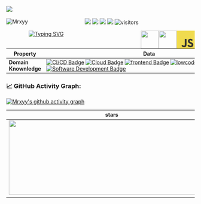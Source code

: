 ![](./src/header_.png)


<img alt="Mrxyy" src="https://avatars.githubusercontent.com/u/49010414?v=4" width="60" height="60" align="left" style="margin: auto">

<!--   my-icons -->
<p align="center">
    <a href="https://github.com/kubesphere/kubesphere"><img src="https://img.shields.io/badge/status-updating-brightgreen.svg"></a>
    <a href="https://github.com/kubesphere/kubesphere/graphs/contributors"><img src="https://img.shields.io/github/contributors/kubesphere/kubesphere?color=blue"></a>
    <a href="https://github.com/kubesphere/kubesphere/stargazers"><img src="https://img.shields.io/github/stars/kubesphere/kubesphere.svg?logo=github"></a>
    <a href="https://github.com/kubesphere/kubespherey/network/members"><img src="https://img.shields.io/github/forks/kubesphere/kubesphere.svg?color=blue&logo=github"></a>
    <img src="https://visitor-badge.laobi.icu/badge?page_id=Mrxyy.Mrxyy" alt="visitors"/>   
</p>


<!--   my-header-img -->

<a href="#"><img src="https://raw.githubusercontent.com/github/explore/80688e429a7d4ef2fca1e82350fe8e3517d3494d/topics/javascript/javascript.png" align="right" height="48" width="48" ></a>
<a href="https://github.com/appsmithorg/appsmith"><img src="https://app.appsmith.com/static/media/appsmith_logo_square.3867b1959653dabff8dc.png" align="right" height="48" width="48" ></a>
<a href="https://github.com/kubesphere"><img src="https://avatars.githubusercontent.com/u/37326490?s=200&v=4" align="right" height="48" width="48" ></a>

<!--   my-ticker -->    
[![Typing SVG](https://readme-typing-svg.herokuapp.com?color=%2336BCF7&center=true&vCenter=true&width=600&lines=Welcome+to+My+Profile+👏,+I+am+Jaden+Xiong;KubeSphere+community+member)](https://git.io/typing-svg)


<!--   my-kaggle     
### My achievements on [kaggle](https://www.kaggle.com/andrej0marinchenko):

![competition_light](https://road-to-kaggle-grandmaster.vercel.app/api/badges/andrej0marinchenko/competition/light)
![dataset](https://road-to-kaggle-grandmaster.vercel.ap
p/api/badges/andrej0marinchenko/dataset/light)
![notebook](https://road-to-kaggle-grandmaster.vercel.app/api/badges/andrej0marinchenko/notebook/light)
![discussion](https://road-to-kaggle-grandmaster.vercel.app/api/badges/andrej0marinchenko/discussion/light)
-->

| Property                                                                      | Data                                              |
 | ------------------------------------------------------------------------------------------------------------------------   | -------- |
| **Domain Knownledge**                           | [![CI/CD Badge](https://img.shields.io/badge/-CI%20/%20CD-01D277?style=flat&logoColor=white)](https://github.com/Mrxyy/Mrxyy) [![ Cloud Badge](https://img.shields.io/badge/-Cloud-FAB040?style=flat&logoColor=white)](https://github.com/search?q=user%3AMrxyy&type=Repositories) [![frontend Badge](https://img.shields.io/badge/-frontend-4C8CBF?style=flat&logoColor=white)](https://github.com/search?q=user%3AMrxyy&type=Repositories) [![lowcode Badge](https://img.shields.io/badge/-lowcode-fa5a57?style=flat&logoColor=white)](https://github.com/search?q=user%3AMrxyy&type=Repositories) [![Software Development Badge](https://img.shields.io/badge/-Software%20Development-FF6600?style=flat&logoColor=white)](https://github.com/search?q=user%3AMrxyy&type=Repositories)<img src="#" align="right" height="0" width="550" >
                               
<!--   GitHub stats graph -->
### 📈 GitHub Activity Graph:
[![Mrxyy's github activity graph](https://github-readme-activity-graph.cyclic.app/graph?username=Mrxyy&theme=github-compact)](https://github.com/Mrxyy/github-readme-activity-graph)

| stars                                                                                                                                       | Language                                                                                                                         |
|-----------------------------------------------------------------------------------------------------------------------------------------|---------------------------------------------------------------------------------------------------------------------------|
| <img src="https://github-readme-stats.vercel.app/api?username=Mrxyy&show_icons=true&theme=radical&include_all_commits=true" width="550" height=200 > | <img src="https://github-readme-stats.vercel.app/api/top-langs/?username=Mrxyy&theme=radical&layout=compact" width="550" height=200 > |
